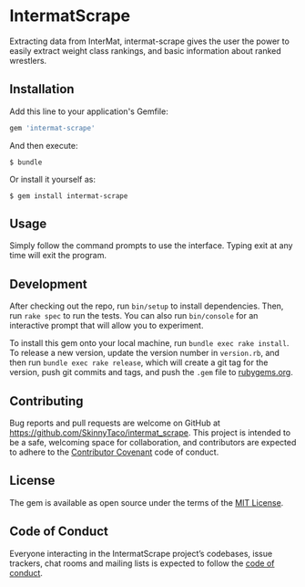 # IntermatScrape

Extracting data from InterMat, intermat-scrape gives the user the power
to easily extract weight class rankings, and basic information about ranked
wrestlers.

## Installation

Add this line to your application's Gemfile:

```ruby
gem 'intermat-scrape'
```

And then execute:

    $ bundle

Or install it yourself as:

    $ gem install intermat-scrape

## Usage

Simply follow the command prompts to use the interface. Typing exit at any time
will exit the program.

## Development

After checking out the repo, run `bin/setup` to install dependencies. Then, run `rake spec` to run the tests. You can also run `bin/console` for an interactive prompt that will allow you to experiment.

To install this gem onto your local machine, run `bundle exec rake install`. To release a new version, update the version number in `version.rb`, and then run `bundle exec rake release`, which will create a git tag for the version, push git commits and tags, and push the `.gem` file to [rubygems.org](https://rubygems.org).

## Contributing

Bug reports and pull requests are welcome on GitHub at https://github.com/SkinnyTaco/intermat_scrape. This project is intended to be a safe, welcoming space for collaboration, and contributors are expected to adhere to the [Contributor Covenant](http://contributor-covenant.org) code of conduct.

## License

The gem is available as open source under the terms of the [MIT License](https://opensource.org/licenses/MIT).

## Code of Conduct

Everyone interacting in the IntermatScrape project’s codebases, issue trackers, chat rooms and mailing lists is expected to follow the [code of conduct](https://github.com/SkinnyTaco/intermat_scrape/blob/master/CODE_OF_CONDUCT.md).
